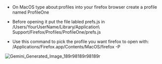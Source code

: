 - On MacOS type about:profiles into your firefox browser create a profile named ProfileOne 
- Before opening it put the file labled prefs.js in /Users/YourUserName/Library/Application\ Support/Firefox/Profiles/ProfileOne/prefs.js 

- Use this command to pick the profile you want firefox to open with: /Applications/Firefox.app/Contents/MacOS/firefox -P

![Gemini_Generated_Image_189r98189r98189r](https://github.com/user-attachments/assets/9b3a4880-aade-47b9-809c-928518ab60f2)

